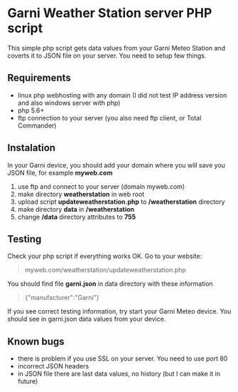 # Garni Weather Station server PHP script
This simple php script gets data values from your Garni Meteo Station and coverts it to JSON file on your server. You need to setup few things.

## Requirements
- linux php webhosting with any domain (I did not test IP address version and also windows server with php)
- php 5.6+
- ftp connection to your server (you also need ftp client, or Total Commander)

## Instalation
In your Garni device, you should add your domain where you will save you JSON file, for example **myweb.com**

1. use ftp and connect to your server (domain myweb.com)
2. make directory **weatherstation** in web root
3. upload script **updateweatherstation.php** to **/weatherstation** directory
4. make directory **data** in **/weatherstation**
5. change **/data** directory attributes to **755**

## Testing
Check your php script if everything works OK. Go to your website:
> myweb.com/weatherstation/updateweatherstation.php

You should find file **garni.json** in data directory with these information
>{"manufacturer":"Garni"}

If you see correct testing information, try start your Garni Meteo device. You should see in garni.json data values from your device.

## Known bugs
- there is problem if you use SSL on your server. You need to use port 80
- incorrect JSON headers
- in JSON file there are last data values, no history (but I can make it in future)
